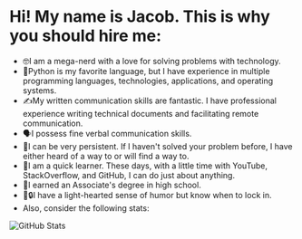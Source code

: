 # Hi! My name is Jacob. This is why you should hire me:
- 🤓I am a mega-nerd with a love for solving problems with technology.
- 🐍Python is my favorite language, but I have experience in multiple programming languages, technologies, applications, and operating systems.
- ✍️My written communication skills are fantastic. I have professional experience writing technical documents and facilitating remote communication.
- 🗣️I possess fine verbal communication skills. 
- 💪I can be very persistent. If I haven't solved your problem before, I have either heard of a way to or will find a way to. 
- 🧠I am a quick learner. These days, with a little time with YouTube, StackOverflow, and GitHub, I can do just about anything.
- 📃I earned an Associate's degree in high school.
- 🤙🔒I have a light-hearted sense of humor but know when to lock in.
- Also, consider the following stats:

![GitHub Stats](https://github-readme-stats.vercel.app/api/top-langs/?username=JacobDPoland&theme=dark&show_icons=true&hide_border=true&layout=compact)

